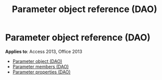 ﻿---
title: Parameter object reference (DAO)
TOCTitle: Parameter Object
ms:assetid: 16595539-df52-49b2-9e4b-83f05dbb9304
ms:mtpsurl: https://msdn.microsoft.com/library/Dn123825(v=office.15)
ms:contentKeyID: 52071465
ms.date: 09/18/2015
mtps_version: v=office.15
---

# Parameter object reference (DAO)

**Applies to**: Access 2013, Office 2013

- [Parameter object (DAO)](parameter-object-dao.md)
- [Parameter members (DAO)](parameter-members-dao.md)
- [Parameter properties (DAO)](parameter-properties-dao.md)

